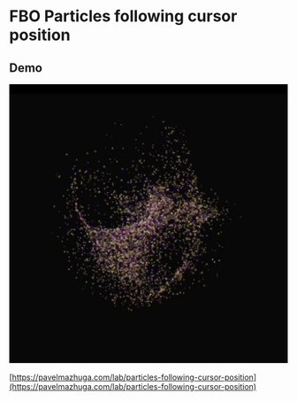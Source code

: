 # FBO Particles following cursor position

## Demo

![Preview](preview.jpeg)

[https://pavelmazhuga.com/lab/particles-following-cursor-position](https://pavelmazhuga.com/lab/particles-following-cursor-position)
